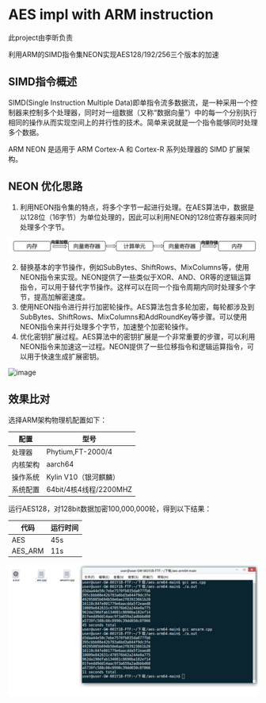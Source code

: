 # AES impl with ARM instruction

此project由李昕负责

利用ARM的SIMD指令集NEON实现AES128/192/256三个版本的加速

## SIMD指令概述

SIMD(Single Instruction Multiple Data)即单指令流多数据流，是一种采用一个控制器来控制多个处理器，同时对一组数据（又称“数据向量”）中的每一个分别执行相同的操作从而实现空间上的并行性的技术。简单来说就是一个指令能够同时处理多个数据。

ARM NEON 是适用于 ARM Cortex-A 和 Cortex-R 系列处理器的 SIMD 扩展架构。

## NEON 优化思路

1. 利用NEON指令集的特点，将多个字节一起进行处理。在AES算法中，数据是以128位（16字节）为单位处理的，因此可以利用NEON的128位寄存器来同时处理多个字节。

![image](./picture/1.png)

2. 替换基本的字节操作，例如SubBytes、ShiftRows、MixColumns等，使用NEON指令来实现。NEON提供了一些类似于XOR、AND、OR等的逻辑运算指令，可以用于替代字节操作。这样可以在同一个指令周期内同时处理多个字节，提高加解密速度。
3. 使用NEON指令进行并行加密轮操作。AES算法包含多轮加密，每轮都涉及到SubBytes、ShiftRows、MixColumns和AddRoundKey等步骤。可以使用NEON指令来并行处理多个字节，加速整个加密轮操作。
4. 优化密钥扩展过程。AES算法中的密钥扩展是一个非常重要的步骤，可以利用NEON指令来加速这一过程。NEON提供了一些位移指令和逻辑运算指令，可以用于快速生成扩展密钥。

![image](./picture/2.png)

## 效果比对

选择ARM架构物理机配置如下：

| 配置     | 型号                   |
| -------- | ---------------------- |
| 处理器   | Phytium,FT-2000/4      |
| 内核架构 | aarch64                |
| 操作系统 | Kylin V10（银河麒麟）  |
| 系统配置 | 64bit/4核4线程/2200MHZ |

运行AES128，对128bit数据加密100,000,000轮，得到以下结果：

| 代码    | 运行时间 |
| ------- | -------- |
| AES     | 45s      |
| AES_ARM | 11s      |

![image](./picture/1.jpg)
